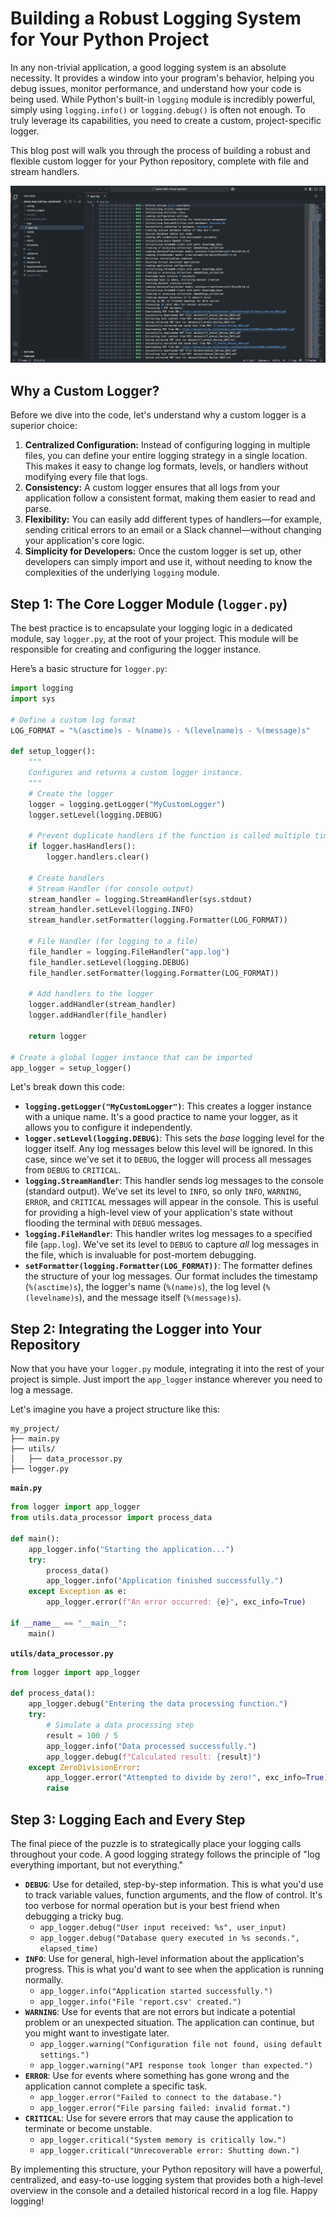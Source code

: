 # Building a Robust Logging System for Your Python Project

In any non-trivial application, a good logging system is an absolute necessity. It provides a window into your program's behavior, helping you debug issues, monitor performance, and understand how your code is being used. While Python's built-in `logging` module is incredibly powerful, simply using `logging.info()` or `logging.debug()` is often not enough. To truly leverage its capabilities, you need to create a custom, project-specific logger.

This blog post will walk you through the process of building a robust and flexible custom logger for your Python repository, complete with file and stream handlers.

![Log File sampe](/static/images/logs.png)

## Why a Custom Logger?

Before we dive into the code, let's understand why a custom logger is a superior choice:

1.  **Centralized Configuration:** Instead of configuring logging in multiple files, you can define your entire logging strategy in a single location. This makes it easy to change log formats, levels, or handlers without modifying every file that logs.
2.  **Consistency:** A custom logger ensures that all logs from your application follow a consistent format, making them easier to read and parse.
3.  **Flexibility:** You can easily add different types of handlers—for example, sending critical errors to an email or a Slack channel—without changing your application's core logic.
4.  **Simplicity for Developers:** Once the custom logger is set up, other developers can simply import and use it, without needing to know the complexities of the underlying `logging` module.

## Step 1: The Core Logger Module (`logger.py`)

The best practice is to encapsulate your logging logic in a dedicated module, say `logger.py`, at the root of your project. This module will be responsible for creating and configuring the logger instance.

Here’s a basic structure for `logger.py`:

```python
import logging
import sys

# Define a custom log format
LOG_FORMAT = "%(asctime)s - %(name)s - %(levelname)s - %(message)s"

def setup_logger():
    """
    Configures and returns a custom logger instance.
    """
    # Create the logger
    logger = logging.getLogger("MyCustomLogger")
    logger.setLevel(logging.DEBUG)

    # Prevent duplicate handlers if the function is called multiple times
    if logger.hasHandlers():
        logger.handlers.clear()

    # Create handlers
    # Stream Handler (for console output)
    stream_handler = logging.StreamHandler(sys.stdout)
    stream_handler.setLevel(logging.INFO)
    stream_handler.setFormatter(logging.Formatter(LOG_FORMAT))

    # File Handler (for logging to a file)
    file_handler = logging.FileHandler("app.log")
    file_handler.setLevel(logging.DEBUG)
    file_handler.setFormatter(logging.Formatter(LOG_FORMAT))

    # Add handlers to the logger
    logger.addHandler(stream_handler)
    logger.addHandler(file_handler)

    return logger

# Create a global logger instance that can be imported
app_logger = setup_logger()
```

Let's break down this code:

  * **`logging.getLogger("MyCustomLogger")`**: This creates a logger instance with a unique name. It's a good practice to name your logger, as it allows you to configure it independently.
  * **`logger.setLevel(logging.DEBUG)`**: This sets the *base* logging level for the logger itself. Any log messages below this level will be ignored. In this case, since we've set it to `DEBUG`, the logger will process all messages from `DEBUG` to `CRITICAL`.
  * **`logging.StreamHandler`**: This handler sends log messages to the console (standard output). We've set its level to `INFO`, so only `INFO`, `WARNING`, `ERROR`, and `CRITICAL` messages will appear in the console. This is useful for providing a high-level view of your application's state without flooding the terminal with `DEBUG` messages.
  * **`logging.FileHandler`**: This handler writes log messages to a specified file (`app.log`). We've set its level to `DEBUG` to capture *all* log messages in the file, which is invaluable for post-mortem debugging.
  * **`setFormatter(logging.Formatter(LOG_FORMAT))`**: The formatter defines the structure of your log messages. Our format includes the timestamp (`%(asctime)s`), the logger's name (`%(name)s`), the log level (`%(levelname)s`), and the message itself (`%(message)s`).

## Step 2: Integrating the Logger into Your Repository

Now that you have your `logger.py` module, integrating it into the rest of your project is simple. Just import the `app_logger` instance wherever you need to log a message.

Let's imagine you have a project structure like this:

```
my_project/
├── main.py
├── utils/
│   ├── data_processor.py
├── logger.py
```

**`main.py`**

```python
from logger import app_logger
from utils.data_processor import process_data

def main():
    app_logger.info("Starting the application...")
    try:
        process_data()
        app_logger.info("Application finished successfully.")
    except Exception as e:
        app_logger.error(f"An error occurred: {e}", exc_info=True)

if __name__ == "__main__":
    main()
```

**`utils/data_processor.py`**

```python
from logger import app_logger

def process_data():
    app_logger.debug("Entering the data processing function.")
    try:
        # Simulate a data processing step
        result = 100 / 5
        app_logger.info("Data processed successfully.")
        app_logger.debug(f"Calculated result: {result}")
    except ZeroDivisionError:
        app_logger.error("Attempted to divide by zero!", exc_info=True)
        raise

```

## Step 3: Logging Each and Every Step

The final piece of the puzzle is to strategically place your logging calls throughout your code. A good logging strategy follows the principle of "log everything important, but not everything."

  * **`DEBUG`**: Use for detailed, step-by-step information. This is what you'd use to track variable values, function arguments, and the flow of control. It's too verbose for normal operation but is your best friend when debugging a tricky bug.
      * `app_logger.debug("User input received: %s", user_input)`
      * `app_logger.debug("Database query executed in %s seconds.", elapsed_time)`
  * **`INFO`**: Use for general, high-level information about the application's progress. This is what you'd want to see when the application is running normally.
      * `app_logger.info("Application started successfully.")`
      * `app_logger.info("File 'report.csv' created.")`
  * **`WARNING`**: Use for events that are not errors but indicate a potential problem or an unexpected situation. The application can continue, but you might want to investigate later.
      * `app_logger.warning("Configuration file not found, using default settings.")`
      * `app_logger.warning("API response took longer than expected.")`
  * **`ERROR`**: Use for events where something has gone wrong and the application cannot complete a specific task.
      * `app_logger.error("Failed to connect to the database.")`
      * `app_logger.error("File parsing failed: invalid format.")`
  * **`CRITICAL`**: Use for severe errors that may cause the application to terminate or become unstable.
      * `app_logger.critical("System memory is critically low.")`
      * `app_logger.critical("Unrecoverable error: Shutting down.")`

By implementing this structure, your Python repository will have a powerful, centralized, and easy-to-use logging system that provides both a high-level overview in the console and a detailed historical record in a log file. Happy logging\!